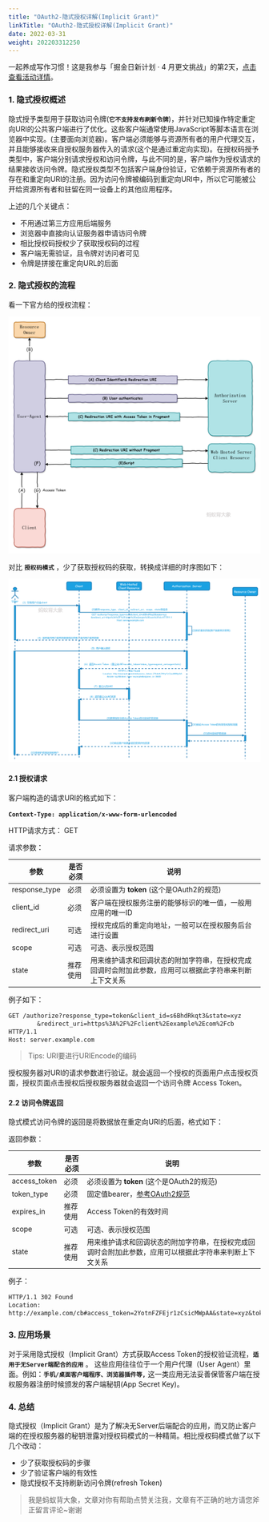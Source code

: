 ```yaml
---
title: "OAuth2-隐式授权详解(Implicit Grant)"
linkTitle: "OAuth2-隐式授权详解(Implicit Grant)"
date: 2022-03-31
weight: 202203312250
---
```


一起养成写作习惯！这是我参与「掘金日新计划 · 4 月更文挑战」的第2天，[点击查看活动详情](https://juejin.cn/post/7080800226365145118)。

### 1. 隐式授权概述

隐式授予类型用于获取访问令牌(**`它不支持发布刷新令牌`**)，并针对已知操作特定重定向URI的公共客户端进行了优化。这些客户端通常使用JavaScript等脚本语言在浏览器中实现。(主要面向浏览器)。客户端必须能够与资源所有者的用户代理交互，并且能够接收来自授权服务器传入的请求(这个是通过重定向实现)。在授权码授予类型中，客户端分别请求授权和访问令牌，与此不同的是，客户端作为授权请求的结果接收访问令牌。隐式授权类型不包括客户端身份验证，它依赖于资源所有者的存在和重定向URI的注册。因为访问令牌被编码到重定向URI中，所以它可能被公开给资源所有者和驻留在同一设备上的其他应用程序。

上述的几个关键点：

- 不用通过第三方应用后端服务
- 浏览器中直接向认证服务器申请访问令牌
- 相比授权码授权少了获取授权码的过程
- 客户端无需验证，且令牌对访问者可见
- 令牌是拼接在重定向URL的后面

### 2. 隐式授权的流程

看一下官方给的授权流程：

![隐式授权流程图](https://raw.githubusercontent.com/mxsm/picture/main/other/oauth2/%E9%9A%90%E5%BC%8F%E6%8E%88%E6%9D%83%E6%B5%81%E7%A8%8B%E5%9B%BE.png)

对比 **`授权码模式`** ，少了获取授权码的获取，转换成详细的时序图如下：

![隐式授权时序图](https://raw.githubusercontent.com/mxsm/picture/main/other/oauth2/%E9%9A%90%E5%BC%8F%E6%8E%88%E6%9D%83%E6%97%B6%E5%BA%8F%E5%9B%BE.png)

#### 2.1 授权请求

客户端构造的请求URI的格式如下：

**`Context-Type: application/x-www-form-urlencoded`**

HTTP请求方式： GET

请求参数：

| 参数          | 是否必须 | 说明                                                         |
| ------------- | -------- | ------------------------------------------------------------ |
| response_type | 必须     | 必须设置为 **token**  (这个是OAuth2的规范)                   |
| client_id     | 必须     | 客户端在授权服务注册的能够标识的唯一值，一般用应用的唯一ID   |
| redirect_uri  | 可选     | 授权完成后的重定向地址，一般可以在授权服务后台进行设置       |
| scope         | 可选     | 可选、表示授权范围                                           |
| state         | 推荐使用 | 用来维护请求和回调状态的附加字符串，在授权完成回调时会附加此参数，应用可以根据此字符串来判断上下文关系 |

例子如下：

```http
GET /authorize?response_type=token&client_id=s6BhdRkqt3&state=xyz
        &redirect_uri=https%3A%2F%2Fclient%2Eexample%2Ecom%2Fcb HTTP/1.1
Host: server.example.com
```

> Tips: URI要进行URIEncode的编码

授权服务器对URI的请求参数进行验证。就会返回一个授权的页面用户点击授权页面，授权页面点击授权后授权服务器就会返回一个访问令牌 Access Token。

#### 2.2 访问令牌返回

隐式模式访问令牌的返回是将数据放在重定向URI的后面，格式如下：

返回参数：

| 参数         | 是否必须 | 说明                                                         |
| ------------ | -------- | ------------------------------------------------------------ |
| access_token | 必须     | 必须设置为 **token**  (这个是OAuth2的规范)                   |
| token_type   | 必须     | 固定值bearer，[参考OAuth2规范](https://datatracker.ietf.org/doc/html/rfc6749#section-7.1) |
| expires_in   | 推荐使用 | Access Token的有效时间                                       |
| scope        | 可选     | 可选、表示授权范围                                           |
| state        | 推荐使用 | 用来维护请求和回调状态的附加字符串，在授权完成回调时会附加此参数，应用可以根据此字符串来判断上下文关系 |

例子：

```http
HTTP/1.1 302 Found
Location: http://example.com/cb#access_token=2YotnFZFEjr1zCsicMWpAA&state=xyz&token_type=example&expires_in=3600
```

### 3. 应用场景

对于采用隐式授权（Implicit Grant）方式获取Access Token的授权验证流程，**`适用于无Server端配合的应用`** 。 这些应用往往位于一个用户代理（User Agent）里面。例如：**`手机/桌面客户端程序、浏览器插件等,`** 这一类应用无法妥善保管客户端在授权服务器注册时候颁发的客户端秘钥(App Secret Key)。

### 4. 总结

隐式授权（Implicit Grant）是为了解决无Server后端配合的应用，而又防止客户端的在授权服务器的秘钥泄露对授权码模式的一种精简。相比授权码模式做了以下几个改动：

- 少了获取授权码的步骤
- 少了验证客户端的有效性
- 隐式授权不支持刷新访问令牌(refresh Token)

> 我是蚂蚁背大象，文章对你有帮助点赞关注我，文章有不正确的地方请您斧正留言评论~谢谢
